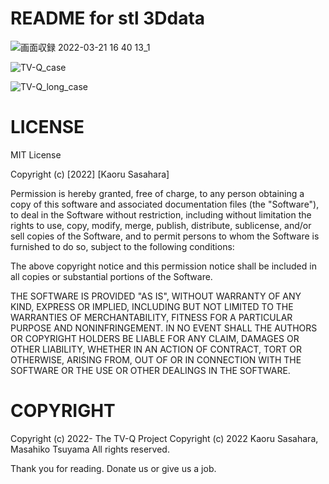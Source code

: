 # README for stl 3Ddata

![画面収録 2022-03-21 16 40 13_1](https://user-images.githubusercontent.com/40233156/160233920-e733c5ad-68e0-48ec-884d-0b6463a19094.gif)

![TV-Q_case](https://user-images.githubusercontent.com/40233156/160233461-9f023865-125a-445d-b3ff-e48e2a12f570.jpg)

![TV-Q_long_case](https://user-images.githubusercontent.com/40233156/160233463-83c77c14-a277-401f-82d3-56b24528a345.jpg)



# LICENSE

MIT License

Copyright (c) [2022] [Kaoru Sasahara]

Permission is hereby granted, free of charge, to any person obtaining a copy
of this software and associated documentation files (the "Software"), to deal
in the Software without restriction, including without limitation the rights
to use, copy, modify, merge, publish, distribute, sublicense, and/or sell
copies of the Software, and to permit persons to whom the Software is
furnished to do so, subject to the following conditions:

The above copyright notice and this permission notice shall be included in all
copies or substantial portions of the Software.

THE SOFTWARE IS PROVIDED "AS IS", WITHOUT WARRANTY OF ANY KIND, EXPRESS OR
IMPLIED, INCLUDING BUT NOT LIMITED TO THE WARRANTIES OF MERCHANTABILITY,
FITNESS FOR A PARTICULAR PURPOSE AND NONINFRINGEMENT. IN NO EVENT SHALL THE
AUTHORS OR COPYRIGHT HOLDERS BE LIABLE FOR ANY CLAIM, DAMAGES OR OTHER
LIABILITY, WHETHER IN AN ACTION OF CONTRACT, TORT OR OTHERWISE, ARISING FROM,
OUT OF OR IN CONNECTION WITH THE SOFTWARE OR THE USE OR OTHER DEALINGS IN THE
SOFTWARE.




# COPYRIGHT
Copyright (c) 2022- The TV-Q Project
Copyright (c) 2022 Kaoru Sasahara, Masahiko Tsuyama
All rights reserved.

Thank you for reading.
Donate us or give us a job.



